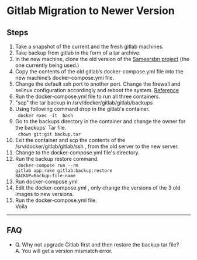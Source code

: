 # Gitlab Migration to Newer Version
## Steps
1. Take a snapshot of the current and the fresh gitlab machines.
2. Take backup from gitlab in the form of a tar archive.
3. In the new machine, clone the old version of the [Sameersbn project](https://github.com/sameersbn/docker-gitlab/blob/13.8.2/README.md) (the one currently being used.)
4. Copy the contents of the old gitlab’s docker-compose.yml file into the new machine’s docker-compose.yml file.
5. Change the default ssh port to another port. Change the firewall and selinux configuration accordingly and reboot the system. [Reference](https://kifarunix.com/how-to-configure-ssh-to-use-a-different-port-on-centos-7/)
6. Run the docker-compose.yml file to run all three containers.
7. "scp" the tar backup in /srv/docker/gitlab/gitlab/backups
8. Using following command drop in the gitlab's container. <br />
<code> docker exec -it <containername> bash </code>
9. Go to the backups directory in the container and change the owner for the backups' Tar file.<br/>
<code> chown git:git backup.tar </code>
10. Exit the container and scp the contents of the /srv/docker/gitlab/gitlab/ssh , from the old server to the new server.
11. Change to the docker-compose.yml file's directory.
12. Run the backup restore command.<br/>
<code> docker-compose run --rm gitlab app:rake gitlab:backup:restore BACKUP=Backup-file-name</code>
13. Run docker-compose.yml
14. Edit the docker-compose.yml , only change the versions of the 3 old images to new versions.
15. Run the docker-compose.yml file. <br/>
Voila
---

## FAQ
* Q. Why not upgrade Gitlab first and then restore the backup tar file? <br/>
  A. You will get a version mismatch error.
